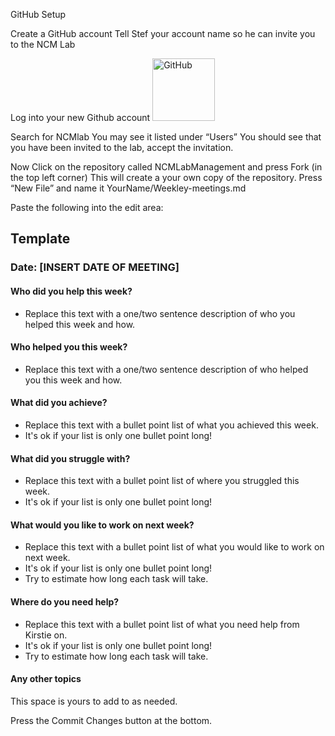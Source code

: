 GitHub Setup

Create a GitHub account
Tell Stef your account name so he can invite you to the NCM Lab 

Log into your new Github account <a href="https://github.com">
<img border="0" alt="GitHub" src="https://upload.wikimedia.org/wikipedia/commons/9/91/Octicons-mark-github.svg" width="100" height="100">
</a>

Search for NCMlab
	You may see it listed under “Users”
	You should see that you have been invited to the lab, accept the invitation.

Now Click on the repository called NCMLabManagement and press Fork (in the top left corner)
This will create a your own copy of the repository.
Press “New File” and name it YourName/Weekley-meetings.md 

Paste the following into the edit area:

## Template

### Date: [INSERT DATE OF MEETING]

#### Who did you help this week?

* Replace this text with a one/two sentence description of who you helped this week and how.

#### Who helped you this week?

* Replace this text with a one/two sentence description of who helped you this week and how.

#### What did you achieve?

* Replace this text with a bullet point list of what you achieved this week.
* It's ok if your list is only one bullet point long!

#### What did you struggle with?

* Replace this text with a bullet point list of where you struggled this week.
* It's ok if your list is only one bullet point long!

#### What would you like to work on next week?

* Replace this text with a bullet point list of what you would like to work on next week.
* It's ok if your list is only one bullet point long!
* Try to estimate how long each task will take.

#### Where do you need help?

* Replace this text with a bullet point list of what you need help from Kirstie on.
* It's ok if your list is only one bullet point long!
* Try to estimate how long each task will take.

#### Any other topics

This space is yours to add to as needed.




Press the Commit Changes button at the bottom.

